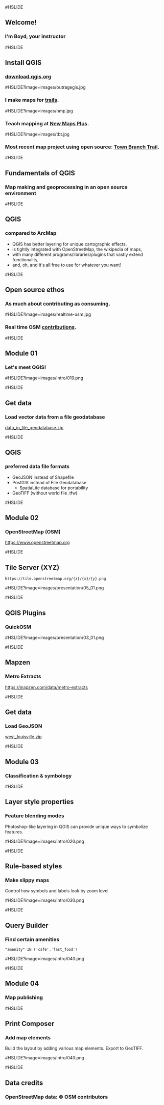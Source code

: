 #HSLIDE
## Welcome!
### I'm Boyd, your instructor

#HSLIDE
## Install QGIS
### <a href="http://download.qgis.org" target="_blank">download.qgis.org</a>

#HSLIDE?image=images/outragegis.jpg
### I make maps for <a href="https://outragegis.com" target="_blank">trails</a>.

#HSLIDE?image=images/nmp.jpg
### Teach mapping at <a href="http://newmapsplus.uky.edu/" target="_blank">New Maps Plus</a>.

#HSLIDE?image=images/tbt.jpg
### Most recent map project using open source: <a href="http://boydx.github.io/tbt/" target="_blank">Town Branch Trail</a>.


#HSLIDE
## Fundamentals of QGIS
### Map making and geoprocessing in an open source environment

#HSLIDE
## QGIS
### compared to ArcMap
* QGIS has better layering for unique cartographic effects,
* is tightly integrated with OpenStreetMap, the wikipedia of maps,
* with many different programs/libraries/plugins that vastly extend functionality,
* and, oh, and it's all free to use for whatever you want! 



#HSLIDE
## Open source ethos
### As much about contributing as consuming.


#HSLIDE?image=images/realtime-osm.jpg
### Real time OSM <a href="http://osmlab.github.io/show-me-the-way/" target="_blank">contributions</a>.



#HSLIDE
## Module 01
### Let's meet QGIS!

#HSLIDE?image=images/intro/010.png

#HSLIDE
## Get data
### Load vector data from a file geodatabase
<a href="https://boydx.github.io/qgis/project_assets/data_in_file_geodatabase.zip" target="_blank">data_in_file_geodatabase.zip</a>


#HSLIDE
## QGIS
### preferred data file formats
* GeoJSON instead of Shapefile
* PostGIS instead of File Geodatabase
 	* SpatiaLite database for portability
* GeoTIFF (without world file .tfw)

#HSLIDE
## Module 02
### OpenStreetMap (OSM)
<a href="https://www.openstreetmap.org" target="_blank">https://www.openstreetmap.org</a>

#HSLIDE
## Tile Server (XYZ)
```https://tile.openstreetmap.org/{z}/{x}/{y}.png```

#HSLIDE?image=images/presentation/05_01.png

#HSLIDE
## QGIS Plugins
### QuickOSM


#HSLIDE?image=images/presentation/03_01.png

#HSLIDE 
## Mapzen
### Metro Extracts
<a href="https://mapzen.com/data/metro-extracts/" target="_blank">https://mapzen.com/data/metro-extracts</a>

#HSLIDE
## Get data
### Load GeoJSON
<a href="https://boydx.github.io/qgis/project_assets/west_louisville.zip" target="_blank">west_louisville.zip</a>

#HSLIDE
## Module 03
### Classification & symbology

#HSLIDE
## Layer style properties
### Feature blending modes
Photoshop-like layering in QGIS can provide unique ways to symbolize features.

#HSLIDE?image=images/intro/020.png


#HSLIDE
## Rule-based styles
### Make slippy maps
Control how symbols and labels look by zoom level


#HSLIDE?image=images/intro/030.png

#HSLIDE
## Query Builder
### Find certain amenities
```"amenity" IN ('cafe','fast_food')```


#HSLIDE?image=images/intro/040.png

#HSLIDE
## Module 04
### Map publishing

#HSLIDE
## Print Composer
### Add map elements
Build the layout by adding various map elements. Export to GeoTIFF.

#HSLIDE?image=images/intro/040.png


#HSLIDE
## Data credits
### OpenStreetMap data: © OSM contributors





















